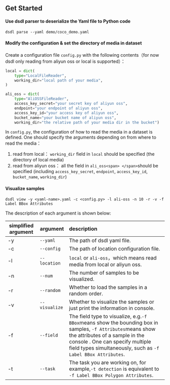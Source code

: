 ## Get Started

#### Use dsdl parser to deserialize the Yaml file to Python code

```shell
dsdl parse --yaml demo/coco_demo.yaml
```

#### Modify the configuration & set the directory of media in dataset

Create a configuration file `config.py` with the following contents（for now dsdl only reading from aliyun oss or local is supported）：

```python
local = dict(
    type="LocalFileReader",
    working_dir="local path of your media",
)

ali_oss = dict(
    type="AliOSSFileReader",
    access_key_secret="your secret key of aliyun oss",
    endpoint="your endpoint of aliyun oss",
    access_key_id="your access key of aliyun oss",
    bucket_name="your bucket name of aliyun oss",
    working_dir="the relative path of your media dir in the bucket")
```

In `config.py`, the configuration of how to read the media in a dataset is defined. One should specify the arguments depending on from where to read the media：

1. read from local： `working_dir` field in `local` should be specified (the directory of local media)
2. read from aliyun oss： all the field in `ali_oss<span> </span>`should be specified (including `access_key_secret`, `endpoint`, `access_key_id`, `bucket_name`, `working_dir`)

#### Visualize samples

```shell
dsdl view -y <yaml-name>.yaml -c <config.py> -l ali-oss -n 10 -r -v -f Label BBox Attributes
```

The description of each argument is shown below:

| simplified argument | argument        | description                                                                                                                                                                                                                                            |
| ------------------- | --------------- | :----------------------------------------------------------------------------------------------------------------------------------------------------------------------------------------------------------------------------------------------------- |
| -y                  | `--yaml`      | The path of dsdl yaml file.                                                                                                                                                                                                                            |
| -c                  | `--config`    | The path of location configuration file.                                                                                                                                                                                                               |
| -l                  | `--location`  | `local` or `ali-oss`，which means read media from local or aliyun oss.                                                                                                                                                                             |
| -n                  | `--num`       | The number of samples to be visualized.                                                                                                                                                                                                                |
| -r                  | `--random`    | Whether to load the samples in a random order.                                                                                                                                                                                                         |
| -v                  | `--visualize` | Whether to visualize the samples or just print the information in console.                                                                                                                                                                             |
| -f                  | `--field`     | The field type to visualize, e.g.`-f BBox`means show the bounding box in samples, `-f Attributes`means show the attributes of a sample in the console . One can specify multiple field types simultaneously, such as `-f Label BBox Attributes`. |
| -t                  | `--task`      | The task you are working on, for example,`-t detection` is equivalent to `-f Label BBox Polygon Attributes`.                                                                                                                                       |
